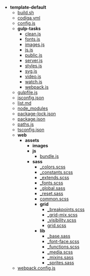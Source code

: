 - __template\-default__
   - [build.sh](build.sh)
   - [codiga.yml](codiga.yml)
   - [config.js](config.js)
   - __gulp\-tasks__
     - [clean.js](gulp-tasks/clean.js)
     - [fonts.js](gulp-tasks/fonts.js)
     - [images.js](gulp-tasks/images.js)
     - [js.js](gulp-tasks/js.js)
     - [public.js](gulp-tasks/public.js)
     - [server.js](gulp-tasks/server.js)
     - [styles.js](gulp-tasks/styles.js)
     - [svg.js](gulp-tasks/svg.js)
     - [video.js](gulp-tasks/video.js)
     - [watch.js](gulp-tasks/watch.js)
     - [webpack.js](gulp-tasks/webpack.js)
   - [gulpfile.js](gulpfile.js)
   - [jsconfig.json](jsconfig.json)
   - [list.md](list.md)
   - [node\_modules](node_modules)
   - [package\-lock.json](package-lock.json)
   - [package.json](package.json)
   - [paths.js](paths.js)
   - [tsconfig.json](tsconfig.json)
   - __web__
     - __assets__
       - __images__
       - __js__
         - [bundle.js](web/assets/js/bundle.js)
       - __sass__
         - [\_colors.scss](web/assets/sass/_colors.scss)
         - [\_constants.scss](web/assets/sass/_constants.scss)
         - [\_extends.scss](web/assets/sass/_extends.scss)
         - [\_fonts.scss](web/assets/sass/_fonts.scss)
         - [\_global.sass](web/assets/sass/_global.sass)
         - [\_reset.sass](web/assets/sass/_reset.sass)
         - [common.scss](web/assets/sass/common.scss)
         - __grid__
           - [\_breakpoints.scss](web/assets/sass/grid/_breakpoints.scss)
           - [\_grid\-mix.scss](web/assets/sass/grid/_grid-mix.scss)
           - [\_visibility.scss](web/assets/sass/grid/_visibility.scss)
           - [grid.scss](web/assets/sass/grid/grid.scss)
         - __lib__
           - [\_base.sass](web/assets/sass/lib/_base.sass)
           - [\_font\-face.scss](web/assets/sass/lib/_font-face.scss)
           - [\_functions.scss](web/assets/sass/lib/_functions.scss)
           - [\_media.scss](web/assets/sass/lib/_media.scss)
           - [\_mixins.sass](web/assets/sass/lib/_mixins.sass)
           - [\_sprites.sass](web/assets/sass/lib/_sprites.sass)
   - [webpack.config.js](webpack.config.js)

